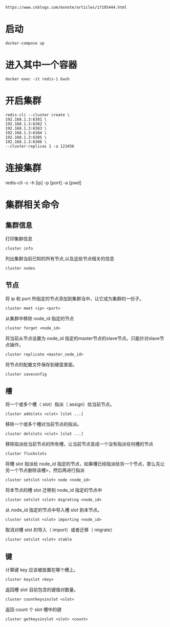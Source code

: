     https://www.cnblogs.com/mxnote/articles/17195444.html

# 启动
```shell
docker-compose up
```

# 进入其中一个容器
```shell
docker exec -it redis-1 bash
```
# 开启集群
```shell
redis-cli --cluster create \
192.168.1.3:6381 \
192.168.1.3:6382 \
192.168.1.3:6383 \
192.168.1.3:6384 \
192.168.1.3:6385 \
192.168.1.3:6386 \
--cluster-replicas 1 -a 123456
```

# 连接集群
redis-cli -c -h [ip] -p [port] -a [pwd]

# 集群相关命令
## 集群信息

打印集群信息
```shell
cluster info
```

列出集群当前已知的所有节点,以及这些节点相关的信息
```shell
cluster nodes
```
## 节点

将 ip 和 port 所指定的节点添加到集群当中，让它成为集群的一份子。
```shell
cluster meet <ip> <port>
```

从集群中移除 node_id 指定的节点
```shell
cluster forget <node_id>
```

将当前从节点设置为 node_id 指定的master节点的slave节点。只能针对slave节点操作。
```shell
cluster replicate <master_node_id>
```

将节点的配置文件保存到硬盘里面。
```shell
cluster saveconfig
```

## 槽
将一个或多个槽（ slot）指派（ assign）给当前节点。
```shell
cluster addslots <slot> [slot ...]
```

移除一个或多个槽对当前节点的指派。
```shell
cluster delslots <slot> [slot ...]
```

移除指派给当前节点的所有槽，让当前节点变成一个没有指派任何槽的节点
```shell
cluster flushslots
```

将槽 slot 指派给 node_id 指定的节点，如果槽已经指派给另一个节点，那么先让另一个节点删除该槽>，然后再进行指派
```shell
cluster setslot <slot> node <node_id>
```

将本节点的槽 slot 迁移到 node_id 指定的节点中
```shell
cluster setslot <slot> migrating <node_id>
```

从 node_id 指定的节点中导入槽 slot 到本节点。
```shell
cluster setslot <slot> importing <node_id>
```

取消对槽 slot 的导入（ import）或者迁移（ migrate）
```shell
cluster setslot <slot> stable
```

## 键
计算键 key 应该被放置在哪个槽上。
```shell
cluster keyslot <key>
```
返回槽 slot 目前包含的键值对数量。
```shell
cluster countkeysinslot <slot>
```
返回 count 个 slot 槽中的键
```shell
cluster getkeysinslot <slot> <count> 
```
